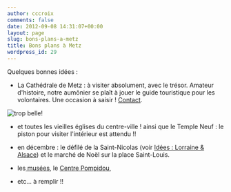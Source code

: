 ```yaml
---
author: cccroix
comments: false
date: 2012-09-08 14:31:07+00:00
layout: page
slug: bons-plans-a-metz
title: Bons plans à Metz
wordpress_id: 29
---
```


Quelques bonnes idées :



	
  * La Cathédrale de Metz : à visiter absolument, avec le trésor. Amateur d'histoire, notre aumônier se plaît à jouer le guide touristique pour les volontaires. Une occasion à saisir ! [Contact](http://metzionetudiante.net/contacts.php).


![trop belle!](http://upload.wikimedia.org/wikipedia/commons/5/59/Metz_cathedrale_saint_etienne_vue_en_bas_rue_d_estree_sous_lumiere_hiver.jpg)



	
  * et toutes les vieilles églises du centre-ville ! ainsi que le Temple Neuf : le piston pour visiter l'intérieur est attendu !!

	
  * en décembre : le défilé de la Saint-Nicolas (voir [Idées : Lorraine & Alsace](http://cccroixmetz.wordpress.com/idees-lorraine-alsace/)) et le marché de Noël sur la place Saint-Louis.

	
  * les[ musées](http://musee.metzmetropole.fr/), le [Centre Pompidou](http://www.centrepompidou-metz.fr/),

	
  * etc... à remplir !!


